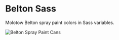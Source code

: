 Belton Sass
===========

Molotow Belton spray paint colors in Sass variables.

![Belton Spray Paint Cans](https://raw.github.com/ryanburgess/belton-sass/master/screenshot.jpg)
